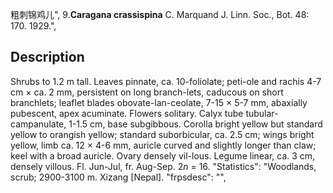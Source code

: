 粗刺锦鸡儿",
9.**Caragana crassispina** C. Marquand J. Linn. Soc., Bot. 48: 170. 1929.",

## Description
Shrubs to 1.2 m tall. Leaves pinnate, ca. 10-foliolate; peti-ole and rachis 4-7 cm × ca. 2 mm, persistent on long branch-lets, caducous on short branchlets; leaflet blades obovate-lan-ceolate, 7-15 × 5-7 mm, abaxially pubescent, apex acuminate. Flowers solitary. Calyx tube tubular-campanulate, 1-1.5 cm, base subgibbous. Corolla bright yellow but standard yellow to orangish yellow; standard suborbicular, ca. 2.5 cm; wings bright yellow, limb ca. 12 × 4-6 mm, auricle curved and slightly longer than claw; keel with a broad auricle. Ovary densely vil-lous. Legume linear, ca. 3 cm, densely villous. Fl. Jun-Jul, fr. Aug-Sep. 2*n* = 16.
  "Statistics": "Woodlands, scrub; 2900-3100 m. Xizang [Nepal].
  "frpsdesc": "",
